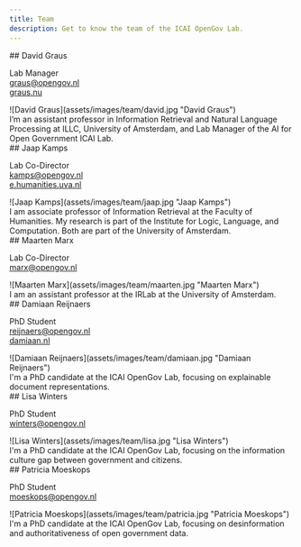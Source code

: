 ```yaml
---
title: Team
description: Get to know the team of the ICAI OpenGov Lab.
---
```


<section class="team-member" markdown>
<div class="team-member__info" markdown>
## David Graus

Lab Manager  
[graus@opengov.nl](mailto:graus@opengov.nl)  
[graus.nu](https://graus.nu)
</div>

<div class="team-member__image" markdown>
![David Graus](assets/images/team/david.jpg "David Graus")
</div>

<div class="team-member__bio" markdown>
I’m an assistant professor in Information Retrieval and Natural Language Processing at ILLC, University of Amsterdam, and Lab Manager of the AI for Open Government ICAI Lab.
</div>
</section>


<section class="team-member" markdown>
<div class="team-member__info" markdown>
## Jaap Kamps

Lab Co-Director  
[kamps@opengov.nl](mailto:kamps@opengov.nl)  
[e.humanities.uva.nl](https://e.humanities.uva.nl)
</div>

<div class="team-member__image" markdown>
![Jaap Kamps](assets/images/team/jaap.jpg "Jaap Kamps")
</div>

<div class="team-member__bio" markdown>
I am associate professor of Information Retrieval at the Faculty of Humanities. My research is part of the Institute for Logic, Language, and Computation. Both are part of the University of Amsterdam.
</div>
</section>

<section class="team-member" markdown>
<div class="team-member__info" markdown>
## Maarten Marx

Lab Co-Director  
[marx@opengov.nl](mailto:marx@opengov.nl)
</div>

<div class="team-member__image" markdown>
![Maarten Marx](assets/images/team/maarten.jpg "Maarten Marx")
</div>

<div class="team-member__bio" markdown>
I am an assistant professor at the IRLab at the University of Amsterdam.
</div>
</section>


<section class="team-member" markdown>
<div class="team-member__info" markdown>
## Damiaan Reijnaers

PhD Student  
[reijnaers@opengov.nl](mailto:reijnaers@opengov.nl)  
[damiaan.nl](https://damiaan.nl)
</div>

<div class="team-member__image" markdown>
![Damiaan Reijnaers](assets/images/team/damiaan.jpg "Damiaan Reijnaers")

</div>

<div class="team-member__bio" markdown>
I'm a PhD candidate at the ICAI OpenGov Lab, focusing on explainable document representations. 
</div>
</section>


<section class="team-member" markdown>
<div class="team-member__info" markdown>
## Lisa Winters

PhD Student  
[winters@opengov.nl](mailto:winters@opengov.nl)

</div>

<div class="team-member__image" markdown>
![Lisa Winters](assets/images/team/lisa.jpg "Lisa Winters")
</div>

<div class="team-member__bio" markdown>
I'm a PhD candidate at the ICAI OpenGov Lab, focusing on the information culture gap between government and citizens.
</div>
</section>

<section class="team-member" markdown>
<div class="team-member__info" markdown>
## Patricia Moeskops

PhD Student  
[moeskops@opengov.nl](mailto:moeskops@opengov.nl)

</div>

<div class="team-member__image" markdown>
![Patricia Moeskops](assets/images/team/patricia.jpg "Patricia Moeskops")
</div>

<div class="team-member__bio" markdown>
I'm a PhD candidate at the ICAI OpenGov Lab, focusing on desinformation and authoritativeness of open government data.
</div>
</section>